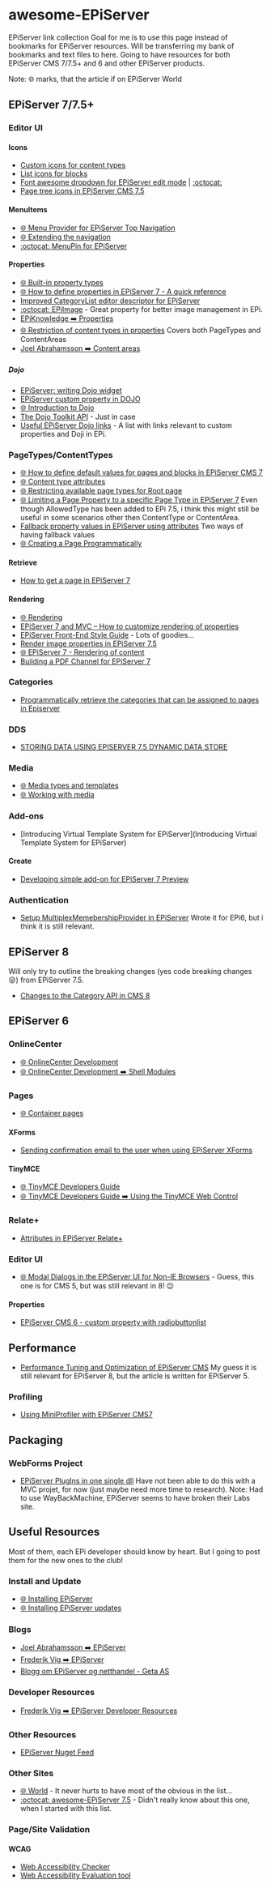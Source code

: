 # awesome-EPiServer
EPiServer link collection
Goal for me is to use this page instead of bookmarks for EPiServer resources. Will be transferring my bank of bookmarks and text files to here.
Going to have resources for both EPiServer CMS 7/7.5+ and 6 and other EPiServer products.

Note: :globe_with_meridians: marks, that the article if on EPiServer World

## EPiServer 7/7.5+
### Editor UI
#### Icons
- [Custom icons for content types](https://www.epinova.no/blog/arve-systad/dates/2014/5/custom-icons-for-content-types/)
- [List icons for blocks](http://jonika.nu/JonasBlogg/archives/347)
- [Font awesome dropdown for EPiServer edit mode](http://www.mogul.com/en/about-mogul/blog/font-awesome-dropdown-for-episerver-edit-mode)  | [:octocat:](https://github.com/mariajemaria/FontAwesomeIconsDropdown)
- [Page tree icons in EPiServer CMS 7.5](http://blog.nansen.com/2014/10/page-tree-icons-in-episerver-cms-75.html)

#### MenuItems
- [:globe_with_meridians: Menu Provider for EPiServer Top Navigation](http://world.episerver.com/blogs/Jacob-Khan/Dates/2013/1/Menu-Provider-for-EPiServer-Top-Navigation/)
- [:globe_with_meridians: Extending the navigation](http://world.episerver.com/documentation/items/developers-guide/episerver-cms/75/user-interface/extending-the-navigation/)
- [:octocat: MenuPin for EPiServer](https://github.com/davidknipe/MenuPin/)

#### Properties
- [:globe_with_meridians: Built-in property types](http://world.episerver.com/documentation/Items/Developers-Guide/EPiServer-CMS/8/Content/Properties/Property-types/built-in-property-types/)
- [:globe_with_meridians: How to define properties in EPiServer 7 - A quick reference](http://world.episerver.com/blogs/Alexander-Haneng/Dates/2012/7/How-to-define-properties-in-EPiServer-7---A-quick-reference/)
- [Improved CategoryList editor descriptor for EPiServer](http://geta.no/blogg/improved-categorylist-editor-descriptor-for-episerver/)
- [:octocat: EPiImage](https://github.com/tuanvt/EPiImage-7.1) - Great property for better image management in EPi.
- [EPiKnowledge :arrow_right: Properties](http://www.epiknowledge.com/en/episerver/75/properties/)
- [:globe_with_meridians: Restriction of content types in properties](http://world.episerver.com/Blogs/Linus-Ekstrom/Dates/2013/12/Restriction-of-content-types-in-properties/) Covers both PageTypes and ContentAreas
- [Joel Abrahamsson :arrow_right: Content areas](http://joelabrahamsson.com/tag/content-areas/)

##### Dojo
- [EPiServer: writing Dojo widget](http://marisks.net/2014/04/11/episerver-writing-dojo-widget/)
- [EPiServer custom property in DOJO](http://www.patrickvankleef.com/2015/02/03/episerver-custom-property-in-dojo/)
- [:globe_with_meridians: Introduction to Dojo](http://world.episerver.com/documentation/Items/Developers-Guide/EPiServer-CMS/8/User-interface/Introduction-to-Dojo/)
- [The Dojo Toolkit API](http://dojotoolkit.org/api/) - Just in case
- [Useful EPiServer Dojo links](http://www.david-tec.com/2014/08/EPiServer-Dojo-Useful-links/) - A list with links relevant to custom properties and Doji in EPi.

### PageTypes/ContentTypes
- [:globe_with_meridians: How to define default values for pages and blocks in EPiServer CMS 7](http://world.episerver.com/blogs/Alexander-Haneng/Dates/2012/9/How-to-define-default-values-for-pages-and-blocks-in-EPiServer-CMS-7/)
- [:globe_with_meridians: Content type attributes](http://world.episerver.com/documentation/Items/Developers-Guide/EPiServer-CMS/8/Content/Attributes/)
- [:globe_with_meridians: Restricting available page types for Root page](http://world.episerver.com/blogs/Dan-Matthews/Dates/2013/11/Restricting-available-page-types-for-Root-page/)
- [:globe_with_meridians: Limiting a Page Property to a specific Page Type in EPiServer 7](http://world.episerver.com/blogs/Alexander-Haneng/Dates/2013/1/Limiting-a-Page-Property-to-a-specific-Page-Type-in-EPiServer-7/) Even though AllowedType has been added to EPi 7.5, i think this might still be useful in some scenarios other then ContentType or ContentArea.
- [Fallback property values in EPiServer using attributes](http://tedgustaf.com/blog/2014/11/fallback-property-values-in-episerver-using-attributes/) Two ways of having fallback values
- [:globe_with_meridians: Creating a Page Programmatically](http://world.episerver.com/documentation/Items/Developers-Guide/EPiServer-CMS/7/Content/Pages-and-Blocks/How-To/Creating-a-Page-Programmatically/)

#### Retrieve
- [How to get a page in EPiServer 7](http://tedgustaf.com/blog/2013/10/how-to-get-a-page-in-episerver-7/)
 
#### Rendering
- [:globe_with_meridians: Rendering](http://world.episerver.com/documentation/Items/Developers-Guide/EPiServer-CMS/8/Rendering/Rendering/)
- [EPiServer 7 and MVC – How to customize rendering of properties](http://joelabrahamsson.com/episerver-7-and-mvc-how-to-customize-rendering-of-properties/)
- [EPiServer Front-End Style Guide](http://ux.episerver.com/index.html) - Lots of goodies...
- [Render image properties in EPiServer 7.5](http://tedgustaf.com/blog/2014/4/render-image-properties-in-episerver-75/)
- [:globe_with_meridians: EPiServer 7 - Rendering of content](http://world.episerver.com/blogs/Johan-Bjornfot/Dates1/2012/9/EPiServer-7--Rendering-of-content/)
- [Building a PDF Channel for EPiServer 7](http://joelabrahamsson.com/building-a-pdf-channel-for-episerver-7/)

### Categories
- [Programmatically retrieve the categories that can be assigned to pages in Episerver](http://stackoverflow.com/questions/23027114/programmatically-retrieve-the-categories-that-can-be-assigned-to-pages-in-episer)

### DDS
- [STORING DATA USING EPISERVER 7.5 DYNAMIC DATA STORE](http://roland.kierkels.net/episerver/storing-data-using-episerver-7-5-dynamic-data-store/)

### Media
- [:globe_with_meridians: Media types and templates](http://world.episerver.com/documentation/Items/Developers-Guide/EPiServer-CMS/8/Content/Assets-and-media/Media-types-and-templates/)
- [:globe_with_meridians:  Working with media](http://world.episerver.com/documentation/Items/Developers-Guide/EPiServer-CMS/8/Content/Assets-and-media/Working-with-media/)

### Add-ons
- [Introducing Virtual Template System for EPiServer](Introducing Virtual Template System for EPiServer)
#### Create
- [Developing simple add-on for EPiServer 7 Preview](http://dmytroduk.com/techblog/developing-simple-add-on-for-episerver-7-preview)

### Authentication
- [Setup MultiplexMemebershipProvider in EPiServer](http://wp.jain.se/ishan/2011/12/07/setup-multiplexmemebershipprovider-in-episerver/) Wrote it for EPi6, but i think it is still relevant.

## EPiServer 8
Will only try to outline the breaking changes (yes code breaking changes :stuck_out_tongue_closed_eyes:) from EPiServer 7.5.
- [Changes to the Category API in CMS 8](http://world.episerver.com/documentation/Items/Upgrading/EPiServer-CMS/8/Breaking-changes/changes-to-the-category-api/)

## EPiServer 6
### OnlineCenter
- [:globe_with_meridians: OnlineCenter Development](http://world.episerver.com/Documentation/Items/Tech-Notes/EPiServer-CMS-6/EPiServer-CMS-60/OnlineCenter-Developer-Documentation/)
- [:globe_with_meridians: OnlineCenter Development :arrow_right: Shell Modules](http://world.episerver.com/Documentation/Items/Tech-Notes/EPiServer-CMS-6/EPiServer-CMS-60/OnlineCenter-Developer-Documentation/#ShellModules)

### Pages
- [:globe_with_meridians: Container pages](http://world.episerver.com/Blogs/Linus-Ekstrom/Dates/2011/3/Container-pages/)

#### XForms
- [Sending confirmation email to the user when using EPiServer XForms](http://www.frederikvig.com/2009/10/sending-confirmation-email-to-the-user-when-using-episerver-xforms/)

#### TinyMCE
- [:globe_with_meridians: TinyMCE Developers Guide](http://world.episerver.com/documentation/Items/Tech-Notes/EPiServer-CMS-6/EPiServer-CMS-6-R2/TinyMCE-Developers-Guide/)
- [:globe_with_meridians: TinyMCE Developers Guide :arrow_right: Using the TinyMCE Web Control](http://world.episerver.com/documentation/Items/Tech-Notes/EPiServer-CMS-6/EPiServer-CMS-6-R2/TinyMCE-Developers-Guide/#UsingWebControl)

### Relate+
- [Attributes in EPiServer Relate+](http://karolikl.blogspot.se/2009/07/attributes-in-episerver-relate.html)

### Editor UI
- [:globe_with_meridians: Modal Dialogs in the EPiServer UI for Non-IE Browsers](http://world.episerver.com/articles/Items/Modal-Dialogs-in-the-EPiServer-UI-for-non-IE-Browsers/) - Guess, this one is for CMS 5, but was still relevant in 8! :wink:
 
#### Properties
- [EPiServer CMS 6 - custom property with radiobuttonlist](http://fredrikvonwerder.blogspot.se/2010/04/episerver-cms-6-custom-property-with.html)

## Performance
- [Performance Tuning and Optimization of EPiServer CMS](http://world.episerver.com/Articles/Items/Performance-Tuning-and-Optimization-of-EPiServer-CMS/) My guess it is still relevant for EPiServer 8, but the article is written for EPiServer 5.

### Profiling
- [Using MiniProfiler with EPiServer CMS7](http://www.markeverard.com/2013/03/14/using-miniprofiler-with-episerver-cms7/)

## Packaging
### WebForms Project
- [EPiServer PlugIns in one single dll](http://web.archive.org/web/20120509090548/http://labs.episerver.com/en/Blogs/Johano/Dates/2008/6/EPiServer-PlugIns-in-one-single-dll/) Have not been able to do this with a MVC projet, for now (just maybe need more time to research). Note: Had to use WayBackMachine, EPiServer seems to have broken their Labs site.

## Useful Resources
Most of them, each EPi developer should know by heart. But I going to post them for the new ones to the club!
### Install and Update
- [:globe_with_meridians: Installing EPiServer](http://world.episerver.com/documentation/Items/Installation-Instructions/installing-episerver/)
- [:globe_with_meridians: Installing EPiServer updates](http://world.episerver.com/documentation/Items/Installation-Instructions/Installing-EPiServer-updates/)

### Blogs
- [Joel Abrahamsson :arrow_right: EPiServer](http://joelabrahamsson.com/episerver/)
- [Frederik Vig :arrow_right: EPiServer](http://www.frederikvig.com/category/episerver/)
- [Blogg om EPiServer og netthandel - Geta AS](http://geta.no/blogg/)

### Developer Resources
- [Frederik Vig :arrow_right: EPiServer Developer Resources](http://www.frederikvig.com/2010/05/episerver-developer-resources/)

### Other Resources
- [EPiServer Nuget Feed](http://nuget.episerver.com/)

### Other Sites
- [:globe_with_meridians: World](http://world.episerver.com/) - It never hurts to have most of the obvious in the list...
- [:octocat: awesome-EPiServer 7.5](https://github.com/giladDAN/awesome-EPiServer) - Didn't really know about this one, when I started with this list.

### Page/Site Validation

#### WCAG
- [Web Accessibility Checker](http://achecker.ca/checker/index.php)
- [Web Accessibility Evaluation tool](http://wave.webaim.org/)
